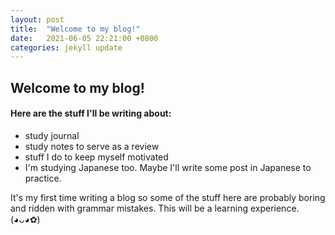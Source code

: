 ```yaml
---
layout: post
title:  "Welcome to my blog!"
date:   2021-06-05 22:21:00 +0800
categories: jekyll update
---
```


## Welcome to my blog!

#### Here are the stuff I'll be writing about:
- study journal
- study notes to serve as a review
- stuff I do to keep myself motivated
- I'm studying Japanese too. Maybe I'll write some post in Japanese to practice.

It's my first time writing a blog so some of the stuff here are probably boring and ridden with grammar mistakes. This will be a learning experience. (◕ᴗ◕✿)


